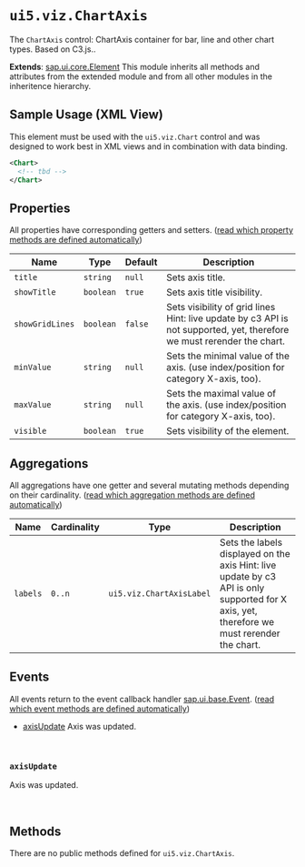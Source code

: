 # `ui5.viz.ChartAxis`
The <code>ChartAxis</code> control: ChartAxis container for bar, line and other chart types. Based on C3.js..

**Extends**: [sap.ui.core.Element](https://openui5.hana.ondemand.com/#/api/sap.ui.core.Element) This module inherits all methods and attributes from the extended module and from all other modules in the inheritence hierarchy.

## Sample Usage (XML View)
This element must be used with the <code>ui5.viz.Chart</code> control and was designed to work best in XML views and in combination with data binding.
```xml
<Chart>
  <!-- tbd -->
</Chart>
```

## Properties
All properties have corresponding getters and setters. ([read which property methods are defined automatically](https://sapui5.hana.ondemand.com/#/api/sap.ui.base.ManagedObject))

| Name | Type | Default | Description |
| --- | --- | --- | --- |
| `title` | `string` | `null` | Sets axis title. |
| `showTitle` | `boolean` | `true` | Sets axis title visibility. |
| `showGridLines` | `boolean` | `false` | Sets visibility of grid lines Hint: live update by c3 API is not supported, yet, therefore we must rerender the chart. |
| `minValue` | `string` | `null` | Sets the minimal value of the axis. (use index/position for category X-axis, too). |
| `maxValue` | `string` | `null` | Sets the maximal value of the axis. (use index/position for category X-axis, too). |
| `visible` | `boolean` | `true` | Sets visibility of the element. |

## Aggregations
All aggregations have one getter and several mutating methods depending on their cardinality. ([read which aggregation methods are defined automatically](https://sapui5.hana.ondemand.com/#/api/sap.ui.base.ManagedObject))

| Name | Cardinality | Type | Description |
| --- | --- | --- | --- |
| `labels` | `0..n` | `ui5.viz.ChartAxisLabel` | Sets the labels displayed on the axis Hint: live update by c3 API is only supported for X axis, yet, therefore we must rerender the chart. |

## Events
All events return to the event callback handler [sap.ui.base.Event](https://openui5.hana.ondemand.com/#/api/sap.ui.base.Event). ([read which event methods are defined automatically](https://sapui5.hana.ondemand.com/#/api/sap.ui.base.ManagedObject))
* <a href="#axisUpdate">axisUpdate</a> Axis was updated.

<br/>

<a name="axisUpdate"></a>

### `axisUpdate`
Axis was updated. 

<br/>


## Methods
There are no public methods defined for `ui5.viz.ChartAxis`.

<br/>

